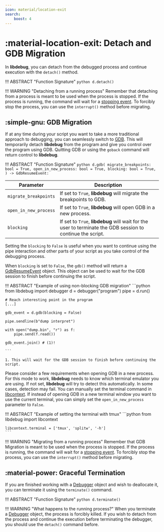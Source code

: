 ```yaml
---
icon: material/location-exit
search:
    boost: 4
---
```

# :material-location-exit: Detach and GDB Migration

In **libdebug**, you can detach from the debugged process and continue execution with the `detach()` method.

!!! ABSTRACT "Function Signature"
    ```python
    d.detach()
    ```

!!! WARNING "Detaching from a running process"
    Remember that detaching from a process is meant to be used when the process is stopped. If the process is running, the command will wait for a [stopping event](/stopping_events/stopping_events). To forcibly stop the process, you can use the `interrupt()` method before migrating.

## :simple-gnu: GDB Migration
If at any time during your script you want to take a more traditional approach to debugging, you can seamlessly switch to [GDB](https://www.sourceware.org/gdb/). This will temporarily detach **libdebug** from the program and give you control over the program using GDB. Quitting GDB or using the `goback` command will return control to **libdebug**. 

!!! ABSTRACT "Function Signature"
    ```python
    d.gdb(
        migrate_breakpoints: bool = True,
        open_in_new_process: bool = True,
        blocking: bool = True,
    ) -> GdbResumeEvent:
    ```

| Parameter | Description |
| --- | --- |
| `migrate_breakpoints` | If set to `True`, **libdebug** will migrate the breakpoints to GDB. |
| `open_in_new_process` | If set to `True`, **libdebug** will open GDB in a new process. |
| `blocking` | If set to `True`, **libdebug** will wait for the user to terminate the GDB session to continue the script. |

Setting the `blocking` to `False` is useful when you want to continue using the pipe interaction and other parts of your script as you take control of the debugging process.

When `blocking` is set to `False`, the `gdb()` method will return a [GdbResumeEvent](/from_pydoc/generated/data/gdb_resume_event/) object. This object can be used to wait for the GDB session to finish before continuing the script.

!!! ABSTRACT "Example of using non-blocking GDB migration"
    ```python
    from libdebug import debugger
    d = debugger("program")
    pipe = d.run()

    # Reach interesting point in the program
    [...]

    gdb_event = d.gdb(blocking = False)

    pipe.sendline(b"dump interpret")

    with open("dump.bin", "r") as f:
        pipe.send(f.read())

    gdb_event.join() # (1)!

    ```
    
    1. This will wait for the GDB session to finish before continuing the script.

Please consider a few requirements when opening GDB in a new process. For this mode to work, **libdebug** needs to know which terminal emulator you are using. If not set, **libdebug** will try to detect this automatically. In some cases, detection may fail. You can manually set the terminal command in [libcontext](/from_pydoc/generated/utils/libcontext). If instead of opening GDB in a new terminal window you want to use the current terminal, you can simply set the `open_in_new_process` parameter to `False`.

!!! ABSTRACT "Example of setting the terminal with tmux"
    ```python
    from libdebug import libcontext

    libcontext.terminal = ['tmux', 'splitw', '-h']
    ```

!!! WARNING "Migrating from a running process"
    Remember that GDB Migration is meant to be used when the process is stopped. If the process is running, the command will wait for a [stopping event](/stopping_events/stopping_events). To forcibly stop the process, you can use the `interrupt()` method before migrating.

## :material-power: Graceful Termination
If you are finished working with a [Debugger](/from_pydoc/generated/debugger/debugger/) object and wish to deallocate it, you can terminate it using the `terminate()` command.

!!! ABSTRACT "Function Signature"
    ```python
    d.terminate()
    ```

!!! WARNING "What happens to the running process?"
    When you terminate a [Debugger](/from_pydoc/generated/debugger/debugger/) object, the process is forcibly killed. If you wish to detach from the process and continue the execution before terminating the debugger, you should use the `detach()` command before.
